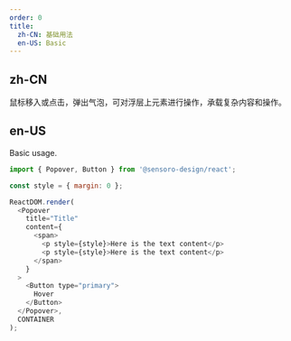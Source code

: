 ```yaml
---
order: 0
title:
  zh-CN: 基础用法
  en-US: Basic
---
```


## zh-CN

鼠标移入或点击，弹出气泡，可对浮层上元素进行操作，承载复杂内容和操作。

## en-US

Basic usage.

```js
import { Popover, Button } from '@sensoro-design/react';

const style = { margin: 0 };

ReactDOM.render(
  <Popover
    title="Title"
    content={
      <span>
        <p style={style}>Here is the text content</p>
        <p style={style}>Here is the text content</p>
      </span>
    }
  >
    <Button type="primary">
      Hover
    </Button>
  </Popover>,
  CONTAINER
);
```
